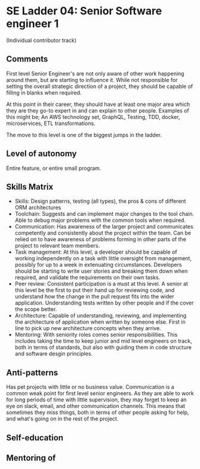 # SE Ladder 04: Senior Software engineer 1
(Individual contributor track)

## Comments
First level Senior Engineer's are not only aware of other work happening around them, but are starting to influence it. While not responsible for setting the overall strategic direction
of a project, they should be capable of filling in blanks when required.

At this point in their career, they should have at least one major area which they are they go-to expert in and can explain to other people. Examples of this might be; An AWS technology set, GraphQL, Testing, TDD, docker, microservices, ETL transformations. 

The move to this level is one of the biggest jumps in the ladder.

## Level of autonomy
Entire feature, or entire small program.

## Skills Matrix
* Skills: Design patterns, testing (all types), the pros & cons of different ORM architectures
* Toolchain: Suggests and can implement major changes to the tool chain. Able to debug major problems with the common tools when required.
* Communication: Has awareness of the larger project and communicates competently and consistently about the project within the team. Can be relied on to have awareness of problems forming in other parts of the project to relevant team members.
* Task management: At this level, a developer should be capable of working independently on a task with little oversight from management, possibly for up to a week in extenuating circumstances. Developers should be starting to write user stories and breaking them down when required, and validate the requirements on their own tasks.
* Peer review: Consistent participation is a must at this level. A senior at this level be the first to put their hand up for reviewing code, and understand how the change in the pull request fits into the wider application. Understanding tests written by other people and if the cover the scope better.
* Architecture: Capable of understanding, reviewing, and implementing the architecture of application when written by someone else. First in line to pick up new architecture concepts when they arrive.
* Mentoring: With seniority roles comes senior responsibilities. This includes taking the time to keep junior and mid level engineers on track, both in terms of standards, but also with guiding them in code structure and software desgin principles.

## Anti-patterns
Has pet projects with little or no business value. Communication is a common weak point for
first level senior engineers. As they are able to work for long periods of time with little supervision, they may forget to keep an eye on slack, email, and other communication channels. This 
means that sometimes they miss things, both in terms of other people asking for help, and what's going on in the rest of the project.

## Self-education

## Mentoring of
